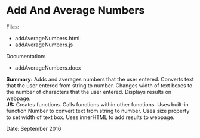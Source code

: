 # Add And Average Numbers

Files:  
* addAverageNumbers.html
* addAverageNumbers.js

Documentation:  
* addAverageNumbers.docx

**Summary:** Adds and averages numbers that the user entered. Converts text that the user entered from string to number. Changes width of text boxes to the number of characters that the user entered. Displays results on webpage.  
**JS:**  Creates functions. Calls functions within other functions. Uses built-in function Number to convert text from string to number. Uses size property to set width of text box. Uses innerHTML to add results to webpage.

Date: September 2016